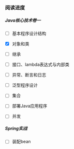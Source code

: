 ### 阅读进度

##### Java核心技术卷一

- [ ] 基本程序设计结构
- [x] 对象和类
- [ ] 继承
- [ ] 接口、lambda表达式与内部类
- [ ] 异常、断言和日志
- [ ] 泛型程序设计
- [ ] 集合
- [ ] 部署Java应用程序
- [ ] 并发



##### Spring实战

- [ ] 装配bean

